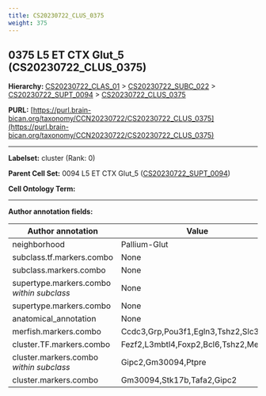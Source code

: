 ```yaml
---
title: CS20230722_CLUS_0375
weight: 375
---
```

## 0375 L5 ET CTX Glut_5 (CS20230722_CLUS_0375)
<b>Hierarchy: </b>
[CS20230722_CLAS_01](../CS20230722_CLAS_01) >
[CS20230722_SUBC_022](../CS20230722_SUBC_022) >
[CS20230722_SUPT_0094](../CS20230722_SUPT_0094) >
[CS20230722_CLUS_0375](../CS20230722_CLUS_0375)

**PURL:** [https://purl.brain-bican.org/taxonomy/CCN20230722/CS20230722_CLUS_0375](https://purl.brain-bican.org/taxonomy/CCN20230722/CS20230722_CLUS_0375)

---


**Labelset:** cluster (Rank: 0)

**Parent Cell Set:** 0094 L5 ET CTX Glut_5 ([CS20230722_SUPT_0094](../CS20230722_SUPT_0094))



**Cell Ontology Term:** 

[MARKER GENES.]: #


---

[TRANSFERRED ANNOTATIONS.]: #


[AUTHOR ANNOTATION FIELDS.]: #


**Author annotation fields:**

| Author annotation | Value |
|-------------------|-------|
|neighborhood|Pallium-Glut|
|subclass.tf.markers.combo|None|
|subclass.markers.combo|None|
|supertype.markers.combo _within subclass_|None|
|supertype.markers.combo|None|
|anatomical_annotation|None|
|merfish.markers.combo|Ccdc3,Grp,Pou3f1,Egln3,Tshz2,Slc30a3|
|cluster.TF.markers.combo|Fezf2,L3mbtl4,Foxp2,Bcl6,Tshz2,Meis2|
|cluster.markers.combo _within subclass_|Gipc2,Gm30094,Ptpre|
|cluster.markers.combo|Gm30094,Stk17b,Tafa2,Gipc2|
